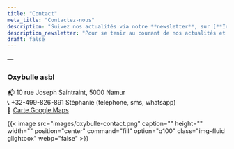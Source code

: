 ```yaml
---
title: "Contact"
meta_title: "Contactez-nous"
description: "Suivez nos actualités via notre **newsletter**, sur [**Instagram**](https://www.instagram.com/oxybulle_asbl/), [**Facebook**](https://www.facebook.com/oxybulleasbl/) ou [**Linkedin**](https://www.linkedin.com/company/oxybulle-asbl/).<br> **Soutenez-nous** par un [**don**](https://www.oxybulle.org/nous-soutenir). **Contactez-nous** pour en savoir plus sur le [**volontariat**](https://www.oxybulle.org/a-propos/#volontaires)."
description_newsletter: "Pour se tenir au courant de nos actualités et actions, et les partager avec votre entourage.<br> Votre email ne sera jamais communiqué à des tiers. <br>"
draft: false
---
```


—
### Oxybulle asbl

📬 10 rue Joseph Saintraint, 5000 Namur <br>
📞 +32-499-826-891 Stéphanie (téléphone, sms, whatsapp) <br>
📍 [Carte Google Maps](https://maps.app.goo.gl/2aWCcsY1AvD8Rvey5)

{{< image src="images/oxybulle-contact.png" 
   caption="" 
   height="" 
   width="" 
   position="center" 
   command="fill" 
   option="q100" 
   class="img-fluid glightbox" 
   webp="false" >}}
